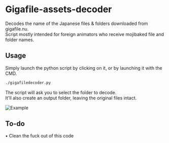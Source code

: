 # Gigafile-assets-decoder

Decodes the name of the Japanese files &amp; folders downloaded from gigafile.nu.<br>
Script mostly intended for foreign animators who receive mojibaked file and folder names.

## Usage

Simply launch the python script by clicking on it, or by launching it with the CMD.
```bash
./gigafiledecoder.py
```

The script will ask you to select the folder to decode.<br>
It'll also create an output folder, leaving the original files intact.


![Example](https://i.imgur.com/rkqq7vg.jpg)



## To-do
• Clean the fuck out of this code